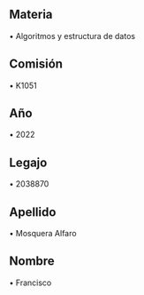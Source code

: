 ## Materia
•	Algoritmos y estructura de datos
## Comisión 
• K1051
## Año
•	2022
## Legajo
•	2038870
## Apellido
•	Mosquera Alfaro
## Nombre
•	Francisco
